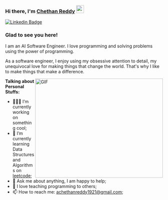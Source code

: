 ### Hi there, I'm <a href="https://www.linkedin.com/in/chethan-reddy-0201791ba/?lipi=urn%3Ali%3Apage%3Ad_flagship3_feed%3BWSunbWkvTySoPsEuWOZtnw%3D%3D" target="_blank">Chethan Reddy</a> <img src="https://media.giphy.com/media/hvRJCLFzcasrR4ia7z/giphy.gif" width="25px">

[![Linkedin Badge](https://img.shields.io/badge/-LinkedIn-0e76a8?style=flat-square&logo=Linkedin&logoColor=white)](https://www.linkedin.com/in/chethan-reddy-0201791ba/?lipi=urn%3Ali%3Apage%3Ad_flagship3_feed%3B537gu6XOQUq3XfZ7mo%2BnDA%3D%3D)

### Glad to see you here! 

I am an AI Software Engineer. I love programming and solving problems using the power of programming.

As a software engineer, I enjoy using my obsessive attention to detail, my unequivocal love for making things that change the world. That's why I like to make things that make a difference.

<img align="right" alt="GIF" src="https://img.etimg.com/thumb/msid-84146083,width-1015,height-761,imgsize-638053,resizemode-8,quality-100/prime/technology-and-startups/booting-up-developer-economy-how-tech-startups-are-helping-coders-build-and-test-software-faster.jpg" width="408" height="318" />
  

**Talking about Personal Stuffs:**

- 👨🏻‍💻 I’m currently working on something cool;
- 🚀 I’m currently learning Data Structures and Algorithms on [leetcode](https://leetcode.com/achethanreddy1921/);
- 💬 Ask me about anything, I am happy to help;
- 📝 I love teaching programming to others;
- 📫 How to reach me: achethanreddy1921@gmail.com;


</br>


